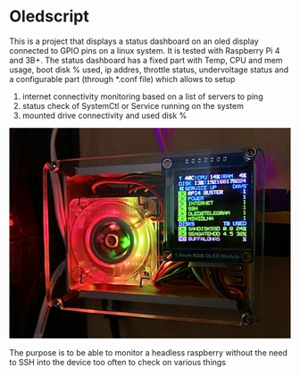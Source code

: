 # Oledscript
This is a project that displays a status dashboard on an oled display connected to GPIO pins on a linux system.
It is tested with Raspberry Pi 4 and 3B+. The status dashboard has a fixed part with Temp, CPU and mem usage, boot disk % used, ip addres,
throttle status, undervoltage status and a configurable part (through *.conf file) which allows to setup 
1) internet connectivity monitoring based on a list of servers to ping
2) status check of SystemCtl or Service running on the system
3) mounted drive connectivity and used disk %

![Example OLED running on Raspberry](https://github.com/Daavince/oledscript/blob/master/img/A0B4DA71-DE2C-4019-8153-48288BDFE438.jpeg)

The purpose is to be able to monitor a headless raspberry without the need to SSH into the device too often to check on various things
